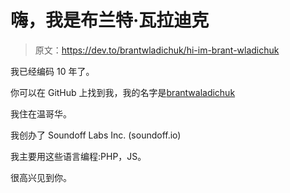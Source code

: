 # 嗨，我是布兰特·瓦拉迪克

> 原文：<https://dev.to/brantwladichuk/hi-im-brant-wladichuk>

我已经编码 10 年了。

你可以在 GitHub 上找到我，我的名字是[brantwaladichuk](https://github.com/BrantWladichuk)

我住在温哥华。

我创办了 Soundoff Labs Inc. (soundoff.io)

我主要用这些语言编程:PHP，JS。

很高兴见到你。